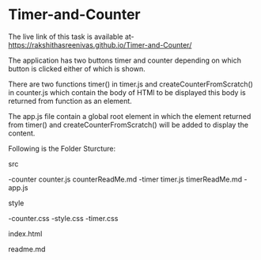 # Timer-and-Counter

The live link of this task is available at-
 https://rakshithasreenivas.github.io/Timer-and-Counter/


The application has two buttons timer and counter depending on which button is clicked either of which is shown.

There are two functions timer() in timer.js and createCounterFromScratch() in counter.js which contain the body of HTMl to be displayed this body is returned from function as an element.

The app.js file contain a global root element in which the element returned from timer() and createCounterFromScratch() will be added to display the content.


Following is the Folder Sturcture:

src

-counter
    counter.js
    counterReadMe.md
-timer
    timer.js
    timerReadMe.md
-app.js

style

 -counter.css
 -style.css
 -timer.css

index.html

readme.md
